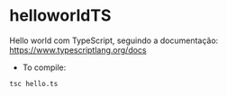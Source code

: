 # helloworldTS
Hello world com TypeScript, seguindo a documentação: https://www.typescriptlang.org/docs

* To compile:

`tsc hello.ts`